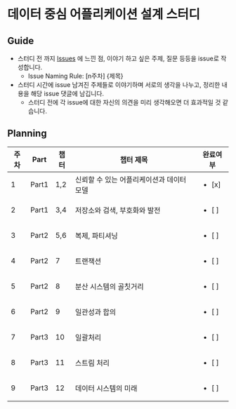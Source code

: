 # 데이터 중심 어플리케이션 설계 스터디

## Guide
- 스터디 전 까지 [Issues](https://github.com/ct-study/designing-data-intensive-applications/issues) 에 느낀 점, 이야기 하고 싶은 주제, 질문 등등을 issue로 작성합니다.
  - Issue Naming Rule: [n주차] {제목}
- 스터디 시간에 issue 남겨진 주제들로 이야기하며 서로의 생각을 나누고, 정리한 내용을 해당 issue 댓글에 남깁니다.
  - 스터디 전에 각 issue에 대한 자신의 의견을 미리 생각해오면 더 효과적일 것 같습니다.
 
## Planning
| 주차 | Part  | 챕터 | 챕터 제목                               | 완료여부   |
| --- | ------ | ---- | -------------------------------------- | ---------- |
| 1   | Part1  | 1,2  | 신뢰할 수 있는 어플리케이션과 데이터 모델 | <ul><li> [x] </li></ul>     |
| 2   | Part1  | 3,4  | 저장소와 검색, 부호화와 발전             | <ul><li> [ ] </li></ul>     |
| 3   | Part2  | 5,6  | 복제, 파티셔닝                          | <ul><li> [ ] </li></ul>     |
| 4   | Part2  | 7    | 트랜잭션                                | <ul><li> [ ] </li></ul>     |
| 5   | Part2  | 8    | 분산 시스템의 골칫거리                   | <ul><li> [ ] </li></ul>     |
| 6   | Part2  | 9    | 일관성과 합의                           | <ul><li> [ ] </li></ul>     |
| 7   | Part3  | 10   | 일괄처리                                | <ul><li> [ ] </li></ul>     |
| 8   | Part3  | 11   | 스트림 처리                             | <ul><li> [ ] </li></ul>     |
| 9   | Part3  | 12   | 데이터 시스템의 미래                     | <ul><li> [ ] </li></ul>     |
